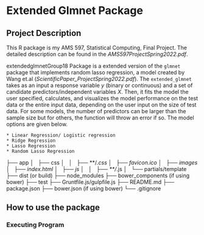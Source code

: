 # Extended Glmnet Package 

## Project Description 
This R package is my AMS 597, Statistical Computing, Final Project. The detailed description can be found in the *AMS597ProjectSpring2022.pdf*. 

extendedglmnetGroup18 Package is a extended version of the `glmnet` package that implements random lasso regression, a model created by Wang et.al (*ScientificPaper_ProjectSpring2022.pdf*). The `extended_glmnet` takes as an input a response variable $y$ (binary or continuous) and a set of candidate predictors/independent variables $X$. Then, it fits the model the user specified, calculates, and visualizes the model performance on the test data or the entire input data, depending on the user input on the size of test data. For some models, the number of predictors can be larger than the sample size but for others, the function will throw an error if so. The model options are given below.


```
* Linear Regression/ Logistic regression
* Ridge Regression
* Lasso Regression
* Random Lasso Regression
```

├── app
│   ├── css
│   │   ├── **/*.css
│   ├── favicon.ico
│   ├── images
│   ├── index.html
│   ├── js
│   │   ├── **/*.js
│   └── partials/template
├── dist (or build)
├── node_modules
├── bower_components (if using bower)
├── test
├── Gruntfile.js/gulpfile.js
├── README.md
├── package.json
├── bower.json (if using bower)
└── .gitignore

## How to use the package


### Executing Program 
